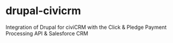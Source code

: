 drupal-civicrm
==============

Integration of Drupal for civiCRM with the Click &amp; Pledge Payment Processing API &amp; Salesforce CRM
